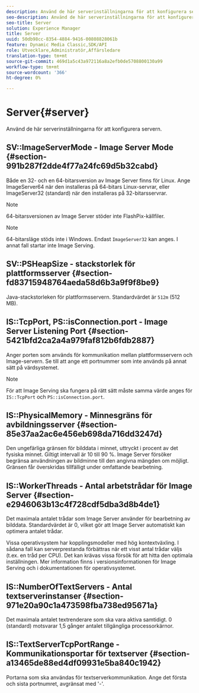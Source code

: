 ```yaml
---
description: Använd de här serverinställningarna för att konfigurera servern.
seo-description: Använd de här serverinställningarna för att konfigurera servern.
seo-title: Server
solution: Experience Manager
title: Server
uuid: 50db98cc-8354-4884-9416-00808828061b
feature: Dynamic Media Classic,SDK/API
role: Utvecklare,Administratör,Affärsledare
translation-type: tm+mt
source-git-commit: 469d1a5c43a972116a8a2efb0de5708800130a99
workflow-type: tm+mt
source-wordcount: '366'
ht-degree: 0%

---
```



# Server{#server}

Använd de här serverinställningarna för att konfigurera servern.

## SV::ImageServerMode - Image Server Mode {#section-991b287f2dde4f77a24fc69d5b32cabd}

Både en 32- och en 64-bitarsversion av Image Server finns för Linux. Ange ImageServer64 när den installeras på 64-bitars Linux-servrar, eller ImageServer32 (standard) när den installeras på 32-bitarsservrar.

>[!NOTE]
>
>64-bitarsversionen av Image Server stöder inte FlashPix-källfiler.

>[!NOTE]
>
>64-bitarsläge stöds inte i Windows. Endast `ImageServer32` kan anges. I annat fall startar inte Image Serving.

## SV::PSHeapSize - stackstorlek för plattformsserver {#section-fd83715948764aeda58d6b3a9f9f8be9}

Java-stackstorleken för plattformsservern. Standardvärdet är `512m` (512 MB).

## IS::TcpPort, PS::isConnection.port - Image Server Listening Port {#section-5421bfd2ca2a4a979faf812b6fdb2887}

Anger porten som används för kommunikation mellan plattformsservern och Image-servern. Se till att ange ett portnummer som inte används på annat sätt på värdsystemet.

>[!NOTE]
>
>För att Image Serving ska fungera på rätt sätt måste samma värde anges för `IS::TcpPort` och `PS::isConnection.port`.

## IS::PhysicalMemory - Minnesgräns för avbildningsserver {#section-85e37aa2ac6e456eb698da716dd3247d}

Den ungefärliga gränsen för bilddata i minnet, uttryckt i procent av det fysiska minnet. Giltigt intervall är 10 till 90 %. Image Server försöker begränsa användningen av bildminne till den angivna mängden om möjligt. Gränsen får överskridas tillfälligt under omfattande bearbetning.

## IS::WorkerThreads - Antal arbetstrådar för Image Server {#section-e2946063b13c4f728cdf5dba3d8b4de1}

Det maximala antalet trådar som Image Server använder för bearbetning av bilddata. Standardvärdet är 0, vilket gör att Image Server automatiskt kan optimera antalet trådar.

Vissa operativsystem har kopplingsmodeller med hög kontextväxling. I sådana fall kan serverprestanda förbättras när ett visst antal trådar väljs (t.ex. en tråd per CPU). Det kan krävas vissa försök för att hitta den optimala inställningen. Mer information finns i versionsinformationen för Image Serving och i dokumentationen för operativsystemet.

## IS::NumberOfTextServers - Antal textserverinstanser {#section-971e20a90c1a473598fba738ed95671a}

Det maximala antalet textrenderare som ska vara aktiva samtidigt. 0 (standard) motsvarar 1,5 gånger antalet tillgängliga processorkärnor.

## IS::TextServerTcpPortRange - Kommunikationsportar för textserver {#section-a13465de88ed4df09931e5ba840c1942}

Portarna som ska användas för textserverkommunikation. Ange det första och sista portnumret, avgränsat med &#39;-&#39;.
